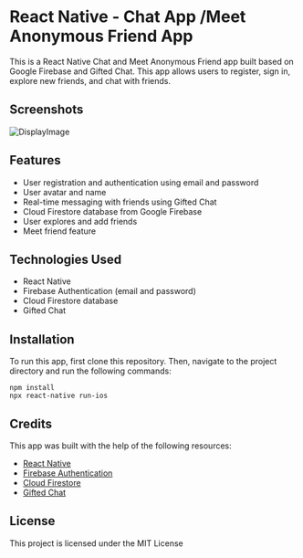 # React Native - Chat App /Meet Anonymous Friend App

This is a React Native Chat and Meet Anonymous Friend app built based on Google Firebase and Gifted Chat. This app allows users to register, sign in, explore new friends, and chat with friends.

## Screenshots

![DisplayImage](https://s3-us-west-2.amazonaws.com/secure.notion-static.com/90930ea3-4a57-4408-acf6-a6ac71e6d492/Untitled.png)

## Features

- User registration and authentication using email and password
- User avatar and name
- Real-time messaging with friends using Gifted Chat
- Cloud Firestore database from Google Firebase
- User explores and add friends
- Meet friend feature

## Technologies Used

- React Native
- Firebase Authentication (email and password)
- Cloud Firestore database
- Gifted Chat

## Installation

To run this app, first clone this repository. Then, navigate to the project directory and run the following commands:

```
npm install
npx react-native run-ios

```

## Credits

This app was built with the help of the following resources:

- [React Native](https://reactnative.dev/)
- [Firebase Authentication](https://firebase.google.com/docs/auth)
- [Cloud Firestore](https://firebase.google.com/docs/firestore)
- [Gifted Chat](https://www.npmjs.com/package/react-native-gifted-chat)

## License

This project is licensed under the MIT License 